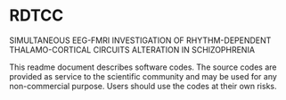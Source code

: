 # RDTCC
SIMULTANEOUS EEG-FMRI INVESTIGATION OF RHYTHM-DEPENDENT THALAMO-CORTICAL CIRCUITS ALTERATION IN SCHIZOPHRENIA

This readme document describes software codes.
The source codes are provided as service to the scientific community and may be used for any non-commercial purpose.  Users should use the codes at their own risks.
